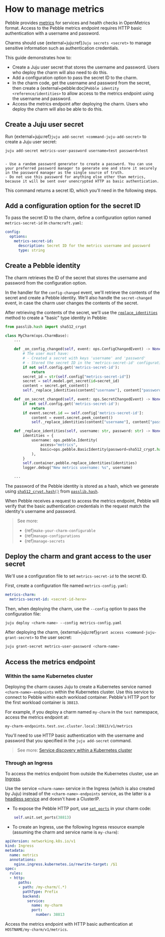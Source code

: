 # How to manage metrics

Pebble provides [metrics](https://documentation.ubuntu.com/pebble/reference/api/#/metrics/get_v1_metrics) for services and health checks in OpenMetrics format. Access to the Pebble metrics endpoint requires HTTP basic authentication with a username and password.

Charms should use {external+juju:ref}`Juju secrets <secret>` to manage sensitive information such as authentication credentials.

This guide demonstrates how to:

- Create a Juju user secret that stores the username and password. Users who deploy the charm will also need to do this.
- Add a configuration option to pass the secret ID to the charm.
- In the charm code, get the username and password from the secret, then create a {external+pebble:doc}`Pebble identity <reference/identities>` to allow access to the metrics endpoint using the username and password.
- Access the metrics endpoint after deploying the charm. Users who deploy the charm will also be able to do this.

## Create a Juju user secret

Run {external+juju:ref}`juju add-secret <command-juju-add-secret>` to create a Juju user secret:

```bash
juju add-secret metrics-user-password username=test password=test
```

```{caution}

- Use a random password generator to create a password. You can use your preferred password manager to generate one and store it securely in the password manager as the single source of truth.
- Do not use this password for anything else other than metrics, because it will be sent over unencrypted HTTP as basic authentication.

```

This command returns a secret ID, which you'll need in the following steps.

## Add a configuration option for the secret ID

To pass the secret ID to the charm, define a configuration option named `metrics-secret-id` in `charmcraft.yaml`:

```yaml
config:
  options:
    metrics-secret-id:
      description: Secret ID for the metrics username and password
      type: string
```

## Create a Pebble identity

The charm retrieves the ID of the secret that stores the username and password from the configuration option.

In the handler for the `config-changed` event, we'll retrieve the contents of the secret and create a Pebble identity. We'll also handle the `secret-changed` event, in case the charm user changes the contents of the secret.

After retrieving the contents of the secret, we'll use the [`replace_identities`](ops.pebble.Client.replace_identities) method to create a "basic" type identity in Pebble:

```python
from passlib.hash import sha512_crypt

class MyCharm(ops.CharmBase):
    ...

    def _on_config_changed(self, event: ops.ConfigChangedEvent) -> None:
        # The user must have:
        # - Created a secret with keys 'username' and 'password'
        # - Stored the secret ID in the 'metrics-secret-id' configuration option
        if not self.config.get('metrics-secret-id'):
            return
        secret_id = str(self.config["metrics-secret-id"])
        secret = self.model.get_secret(id=secret_id)
        content = secret.get_content()
        self._replace_identities(content["username"], content["password"])

    def _on_secret_changed(self, event: ops.SecretChangedEvent) -> None:
        if not self.config.get('metrics-secret-id'):
            return
        if event.secret.id == self.config['metrics-secret-id']:
            content = event.secret.peek_content()
            self._replace_identities(content["username"], content["password"])

    def _replace_identities(self, username: str, password: str) -> None:
        identities = {
            username: ops.pebble.Identity(
                access="metrics",
                basic=ops.pebble.BasicIdentity(password=sha512_crypt.hash(password))
            ),
        }
        self.container.pebble.replace_identities(identities)
        logger.debug("New metrics username: %s", username)

    ...
```

The password of the Pebble identity is stored as a hash, which we generate using [`sha512_crypt.hash()`](https://passlib.readthedocs.io/en/stable/lib/passlib.hash.sha512_crypt.html) from [`passlib.hash`](https://passlib.readthedocs.io/en/stable/lib/passlib.hash.html).

When Pebble receives a request to access the metrics endpoint, Pebble will verify that the basic authentication credentials in the request match the identity's username and password.

> See more:
> - {ref}`make-your-charm-configurable`
> - {ref}`manage-configurations`
> - {ref}`manage-secrets`

## Deploy the charm and grant access to the user secret

We'll use a configuration file to set `metrics-secret-id` to the secret ID.

First, create a configuration file named `metrics-config.yaml`:

```yaml
metrics-charm:
  metrics-secret-id: <secret-id-here>
```

Then, when deploying the charm, use the `--config` option to pass the configuration file:

```bash
juju deploy <charm-name> --config metrics-config.yaml
```

After deploying the charm, {external+juju:ref}`grant access <command-juju-grant-secret>` to the user secret:

```bash
juju grant-secret metrics-user-password <charm-name>
```

## Access the metrics endpoint

### Within the same Kubernetes cluster

Deploying the charm causes Juju to create a Kubernetes service named `<charm-name>-endpoints` within the Kubernetes cluster. Use this service to connect to Pebble within each workload container. Pebble's HTTP port for the first workload container is `38813`.

For example, if you deploy a charm named `my-charm` in the `test` namespace, access the metrics endpoint at:

```text
my-charm-endpoints.test.svc.cluster.local:38813/v1/metrics
```

You'll need to use HTTP basic authentication with the username and password that you specified in the `juju add-secret` command.

> See more: [Service discovery within a Kubernetes cluster](https://kubernetes.io/docs/concepts/services-networking/dns-pod-service/)

### Through an Ingress

To access the metrics endpoint from outside the Kubernetes cluster, use an [Ingress](https://kubernetes.io/docs/concepts/services-networking/ingress/).

Use the service `<charm-name>` service in the Ingress (which is also created by Juju) instead of the `<charm-name>-endpoints` service, as the latter is a [headless service](https://kubernetes.io/docs/concepts/services-networking/service/#headless-services) and doesn't have a ClusterIP.

- To expose the Pebble HTTP port, use [`set_ports`](ops.Unit.set_ports) in your charm code:

```python
    self.unit.set_ports(38813)
```

- To create an Ingress, use the following Ingress resource example (assuming the charm and service name is `my-charm`):

```yaml
apiVersion: networking.k8s.io/v1
kind: Ingress
metadata:
  name: metrics
  annotations:
    nginx.ingress.kubernetes.io/rewrite-target: /$1
spec:
  rules:
  - http:
      paths:
      - path: /my-charm/(.*)
        pathType: Prefix
        backend:
          service:
            name: my-charm
            port:
              number: 38813
```

Access the metrics endpoint with HTTP basic authentication at `HOSTNAME/my-charm/v1/metrics`.
